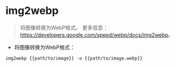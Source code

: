 # img2webp

> 将图像转换为WebP格式。
> 更多信息：<https://developers.google.com/speed/webp/docs/img2webp>。

- 将图像转换为WebP格式：

`img2webp {{path/to/image}} -o {{path/to/image.webp}}`